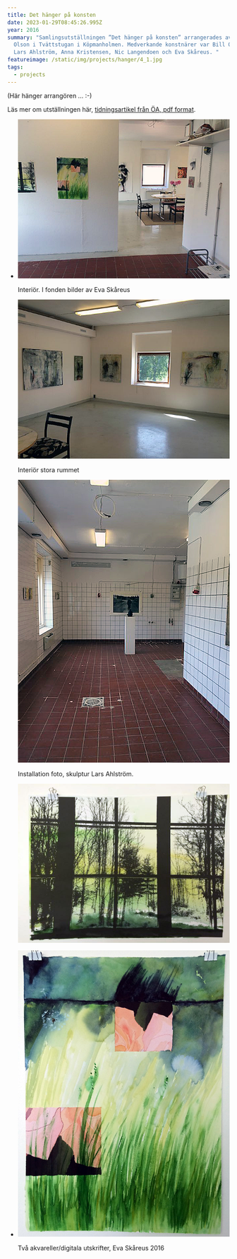 ```yaml
---
title: Det hänger på konsten
date: 2023-01-29T08:45:26.995Z
year: 2016
summary: "Samlingsutställningen ”Det hänger på konsten” arrangerades av Bill
  Olson i Tvättstugan i Köpmanholmen. Medverkande konstnärer var Bill Olson,
  Lars Ahlström, Anna Kristensen, Nic Langendoen och Eva Skåreus. "
featureimage: /static/img/projects/hanger/4_1.jpg
tags:
  - projects
---
```

(Här hänger arrangören ... :-)

Läs mer om utställningen här, [tidningsartikel från ÖA, pdf format](/static/pdf/art4öa.pdf).

* ![Foto tvättstugan](/static/img/projects/hanger/4_2.jpg)

  Interiör. I fonden bilder av Eva Skåreus

  ![Foto tvättstugan](/static/img/projects/hanger/4_3.jpg)

  Interiör stora rummet

  ![Foto tvättstugan](/static/img/projects/hanger/4_4.jpg)

  Installation foto, skulptur Lars Ahlström.

  ![Bild](/static/img/projects/hanger/4_5.jpg)
* ![Bild](/static/img/projects/hanger/4_6_1.jpg)

  Två akvareller/digitala utskrifter, Eva Skåreus 2016